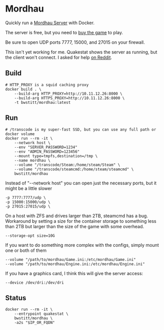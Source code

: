 # Mordhau

Quickly run a [Mordhau Server](https://mordhau.com/) with Docker.

The server is free, but you need to [buy the game](https://store.steampowered.com/app/629760/MORDHAU/) to play.

Be sure to open UDP ports 7777, 15000, and 27015 on your firewall.

This isn't yet working for me. Quakestat shows the server as running, but the client won't connect. I asked for help [on Reddit](https://www.reddit.com/r/Mordhau/comments/bpk8rz/dedicated_server_running_but_i_cant_connect/).

## Build

    # HTTP_PROXY is a squid caching proxy
    docker build . \
        --build-arg HTTP_PROXY=http://10.11.12.26:8000 \
        --build-arg HTTPS_PROXY=http://10.11.12.26:8000 \
        -t bwstitt/mordhau:latest

## Run

    # /transcode is my super-fast SSD, but you can use any full path or  docker volume
    docker run --rm -it \
        --network host \
        --env "SERVER_PASSWORD=1234"
        --env "ADMIN_PASSWORD=123456"
        --mount type=tmpfs,destination=/tmp \
        --name mordhau \
        --volume "/transcode/Steam:/home/steam/Steam" \
        --volume "/transcode/steamcmd:/home/steam/steamcmd" \
        bwstitt/mordhau

Instead of "--network host" you can open just the necessary ports, but it might be a little slower

    -p 7777:7777/udp \
    -p 15000:15000/udp \
    -p 27015:27015/udp \

On a host with ZFS and drives larger than 2TB, steamcmd has a bug. Workaround by setting a  size for the container storage to something less than 2TB but larger than the size of the game with some overhead.

    --storage-opt size=10G
        
If you want to do something more complex with the configs, simply mount one or both of them

    --volume "/path/to/mordhau/Game.ini:/etc/mordhau/Game.ini"
    --volume "/path/to/mordhau/Engine.ini:/etc/mordhau/Engine.ini"
        
If you have a graphics card, I think this will give the server access:

    --device /dev/dri:/dev/dri

## Status

    docker run --rm -it \
        --entrypoint quakestat \
        bwstitt/mordhau \
        -a2s "$IP_OR_FQDN"
